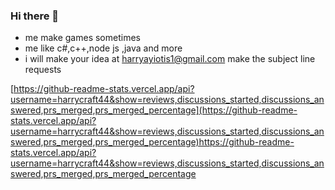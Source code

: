 ### Hi there 👋

- me make games sometimes 
- me like c#,c++,node js ,java and more
- i will make your idea at harryayiotis1@gmail.com make the subject line requests 


[https://github-readme-stats.vercel.app/api?username=harrycraft44&show=reviews,discussions_started,discussions_answered,prs_merged,prs_merged_percentage](https://github-readme-stats.vercel.app/api?username=harrycraft44&show=reviews,discussions_started,discussions_answered,prs_merged,prs_merged_percentage)https://github-readme-stats.vercel.app/api?username=harrycraft44&show=reviews,discussions_started,discussions_answered,prs_merged,prs_merged_percentage
